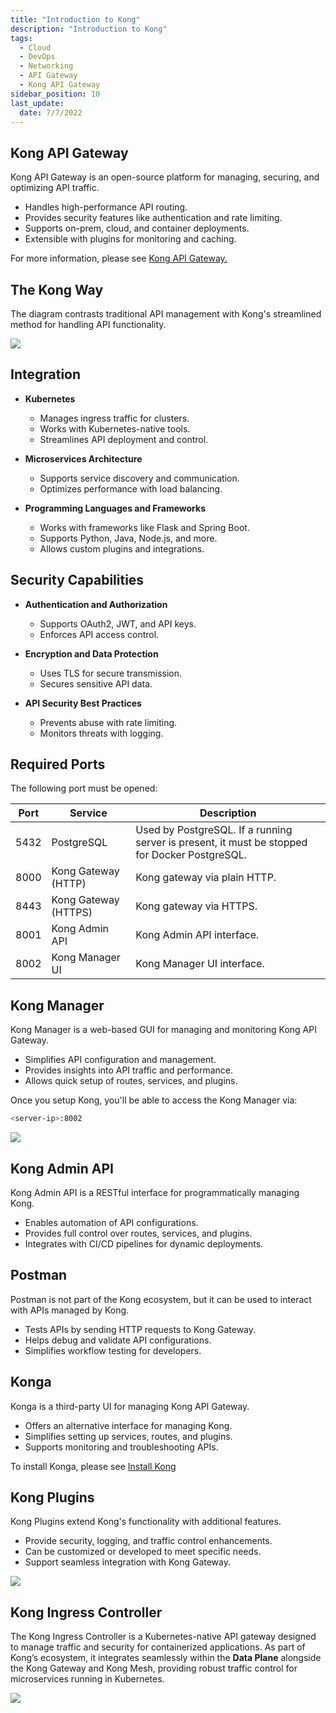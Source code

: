 ```yaml
---
title: "Introduction to Kong"
description: "Introduction to Kong"
tags: 
  - Cloud
  - DevOps
  - Networking 
  - API Gateway
  - Kong API Gateway
sidebar_position: 10
last_update:
  date: 7/7/2022
---
```



## Kong API Gateway  

Kong API Gateway is an open-source platform for managing, securing, and optimizing API traffic.  

- Handles high-performance API routing.  
- Provides security features like authentication and rate limiting.  
- Supports on-prem, cloud, and container deployments.  
- Extensible with plugins for monitoring and caching.  

For more information, please see [Kong API Gateway.](https://konghq.com/)

## The Kong Way 

The diagram contrasts traditional API management with Kong's streamlined method for handling API functionality.  

<div class='img-center'>

![](/img/docs/11172024-the-kong-way-2.png)

</div>

<!-- 
- **The Redundant Old Way**
    - Duplicates common functionality across services.  
    - Monolithic systems are hard to maintain.  
    - Scaling impacts other services.  
    - Productivity is constrained.  

- **The Kong Way**
    - Centralizes common functionality.  
    - Enables scalable, distributed architectures.  
    - Expands easily from a single control point.  
    - Lets developers focus on products while Kong handles APIs.  -->


## Integration 

- **Kubernetes**  
    - Manages ingress traffic for clusters.  
    - Works with Kubernetes-native tools.  
    - Streamlines API deployment and control.  

- **Microservices Architecture**  
    - Supports service discovery and communication.  
    - Optimizes performance with load balancing.  

- **Programming Languages and Frameworks**  
    - Works with frameworks like Flask and Spring Boot.  
    - Supports Python, Java, Node.js, and more.  
    - Allows custom plugins and integrations.  

## Security Capabilities  

- **Authentication and Authorization**  
    - Supports OAuth2, JWT, and API keys.  
    - Enforces API access control.  

- **Encryption and Data Protection**  
    - Uses TLS for secure transmission.  
    - Secures sensitive API data.  

- **API Security Best Practices**  
    - Prevents abuse with rate limiting.  
    - Monitors threats with logging.  

## Required Ports

The following port must be opened:

| **Port** | **Service**           | **Description**                                                                 |
|----------|-----------------------|---------------------------------------------------------------------------------|
| 5432     | PostgreSQL            | Used by PostgreSQL. If a running server is present, it must be stopped for Docker PostgreSQL. |
| 8000     | Kong Gateway (HTTP)   | Kong gateway via plain HTTP.                                                    |
| 8443     | Kong Gateway (HTTPS)  | Kong gateway via HTTPS.                                                        |
| 8001     | Kong Admin API        | Kong Admin API interface.                                                       |
| 8002     | Kong Manager UI       | Kong Manager UI interface.                                                      |

## Kong Manager 

Kong Manager is a web-based GUI for managing and monitoring Kong API Gateway.  

- Simplifies API configuration and management.  
- Provides insights into API traffic and performance.  
- Allows quick setup of routes, services, and plugins.  

Once you setup Kong, you'll be able to access the Kong Manager via:

```bash
<server-ip>:8002
```

![](/img/docs/11202024-kong-manager-access-dashboard.png)

## Kong Admin API 

Kong Admin API is a RESTful interface for programmatically managing Kong.  

- Enables automation of API configurations.  
- Provides full control over routes, services, and plugins.  
- Integrates with CI/CD pipelines for dynamic deployments.  


## Postman 

Postman is not part of the Kong ecosystem, but it can be used to interact with APIs managed by Kong.  

- Tests APIs by sending HTTP requests to Kong Gateway.  
- Helps debug and validate API configurations.  
- Simplifies workflow testing for developers. 

## Konga

Konga is a third-party UI for managing Kong API Gateway.  

- Offers an alternative interface for managing Kong.  
- Simplifies setting up services, routes, and plugins.  
- Supports monitoring and troubleshooting APIs. 

To install Konga, please see [Install Kong](/docs/006-Networking/060-Kong-API-Gateway/011-Install-Kong.md)

## Kong Plugins 

Kong Plugins extend Kong's functionality with additional features.  

- Provide security, logging, and traffic control enhancements.  
- Can be customized or developed to meet specific needs.  
- Support seamless integration with Kong Gateway.  

<div class='img-center'>

![](/img/docs/11172024-kong-pluginss.png)

</div>


## Kong Ingress Controller 

The Kong Ingress Controller is a Kubernetes-native API gateway designed to manage traffic and security for containerized applications. As part of Kong’s ecosystem, it integrates seamlessly within the **Data Plane** alongside the Kong Gateway and Kong Mesh, providing robust traffic control for microservices running in Kubernetes. 

<div class='img-center'>

![](/img/docs/11172024-kong-ingress-controller.png)

</div>